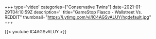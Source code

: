 +++
type='video'
categories=["Conservative Twins"]
date=2021-01-29T04:10:59Z
description=''
title="GameStop Fiasco - Wallstreet Vs. REDDIT"
thumbnail="https://i.ytimg.com/vi/lC4AGSvALUY/hqdefault.jpg"
+++

{{< youtube lC4AGSvALUY >}}
